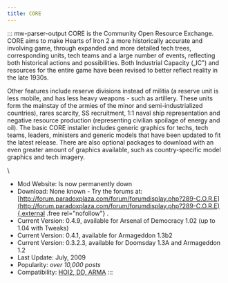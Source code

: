 ```yaml
---
title: CORE
---
```


::: mw-parser-output
CORE is the Community Open Resource Exchange. CORE aims to make Hearts
of Iron 2 a more historically accurate and involving game, through
expanded and more detailed tech trees, corresponding units, tech teams
and a large number of events, reflecting both historical actions and
possibilities. Both Industrial Capacity („IC‟) and resources for the
entire game have been revised to better reflect reality in the late
1930s.

Other features include reserve divisions instead of militia (a reserve
unit is less mobile, and has less heavy weapons - such as artillery.
These units form the mainstay of the armies of the minor and
semi-industrialized countries), rares scarcity, SS recruitment, 1:1
naval ship representation and negative resource production (representing
civilian spoilage of energy and oil). The basic CORE installer includes
generic graphics for techs, tech teams, leaders, ministers and generic
models that have been updated to fit the latest release. There are also
optional packages to download with an even greater amount of graphics
available, such as country-specific model graphics and tech imagery.

\

- Mod Website: Is now permanently down
- Download: None known - Try the forums at:
  [http://forum.paradoxplaza.com/forum/forumdisplay.php?289-C.O.R.E](http://forum.paradoxplaza.com/forum/forumdisplay.php?289-C.O.R.E){.external
  .free rel="nofollow"} .
- Current Version: 0.4.9, available for Arsenal of Democracy 1.02 (up
  to 1.04 with Tweaks)
- Current Version: 0.4.1, available for Armageddon 1.3b2
- Current Version: 0.3.2.3, available for Doomsday 1.3A and Armageddon
  1.2
- Last Update: July, 2009
- Popularity: _over 10,000 posts_
- Compatibility: [HOI2, DD,
  ARMA](/wiki/Abbreviations#H "Abbreviations")
  :::
